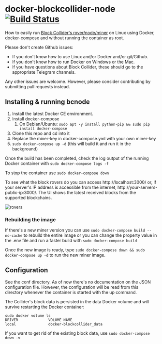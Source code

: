 # docker-blockcollider-node [![Build Status](https://travis-ci.org/trick77/docker-blockcollider-node.svg?branch=master)](https://travis-ci.org/trick77/docker-blockcollider-node)

How to easily run [Block Collider's rover/node/miner](https://github.com/blockcollider/bcnode) on Linux using Docker, docker-compose and without running the container as root.

Please don't create Github issues:
- If you don't know how to use Linux and/or Docker and/or git/Github.
- If you don't know how to run Docker on Windows or the Mac.
- If you have questions about Block Collider, these should go to the appropriate Telegram channels.

Any other issues are welcome. However, please consider contributing by submitting pull requests instead.

## Installing & running bcnode

1. Install the latest Docker CE environment.
2. Install docker-compose
	1. On Debian/Ubuntu: ```sudo apt -y install python-pip && sudo pip install docker-compose```
3. Clone this repo and cd into it
4. Replace the miner-key in docker-compose.yml with your own miner-key 
5. ```sudo docker-compose up -d``` (this will build it and run it in the background)

Once the build has been completed, check the log output of the running Docker container with ```sudo docker-compose logs -f```

To stop the container use ```sudo docker-compose down```

To see what the block rovers do you can access http://localhost:3000/ or, if your server's IP address is accessible from the internet, http://your-servers-public-ip:3000/. The UI shows the latest received blocks from the supported blockchains.

![rovers](https://i.imgur.com/MP5cQGI.png)

### Rebuilding the image

If there's a new miner version you can use ```sudo docker-compose build --no-cache``` to rebuild the entire image or you can change the property value in the .env file and run a faster build with ```sudo docker-compose build```

Once the new image is ready, type ```sudo docker-compose down && sudo docker-compose up -d``` to run the new miner image.

## Configuration

See the conf directory. As of now there's no documentation on the JSON configuration file. However, the configuration will be read from this directory whenever the container is started with the up command.

The Collider's block data is persisted in the data Docker volume and will survive restarting the Docker container:

```
sudo docker volume ls
DRIVER              VOLUME NAME
local               docker-blockcollider_data
```

If you want to get rid of the existing block data, use ```sudo docker-compose down -v```

